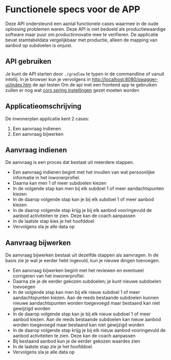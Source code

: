 # Functionele specs voor de APP

Deze API ondersteund een aantal functionele cases waarmee in de oude oplossing problemen waren. Deze API is niet bedoeld als productiewaardige software maar puur om productinnovatie mee te verifieren.
De applicatie bevat stamtabeldata vergelijkbaar met productie, alleen de mapping van aanbod op subdoelen is onjuist.

## API gebruiken
Je kunt de API starten door `./gradlew` te typen in de commandline of vanuit intellij.
In je browser kun je vervolgens in [http://localhost:8080/swagger-ui/index.htm](swaggerui) de api testen
Om de api met een frontend app te gebruiken zullen er nog wat [cors spring instellingen](https://www.baeldung.com/spring-cors) gezet moeten worden

## Applicatieomschrijving
De inwonerplan applicatie kent 2 cases:
1. Een aanvraag indienen
2. Een aanvraag bijwerken

## Aanvraag indienen
De aanvraag is een proces dat bestaat uit meerdere stappen.
* Een aanvraag indienen begint met het invullen van wat persoonlijke informatie in het inwonerprofiel.
* Daarna kan men 1 of meer subdoelen kiezen
* In de volgende stap kan men bij elk subdoel 1 of meer aandachtspunten kiezen
* In de daarop volgende stap kan je bij elk subdoel 1 of meer aanbod kiezen
* In de daarop volgende stap krijg je bij elk aanbod vooringevuld de aanbod activiteiten te zien. Deze kan de coach aanpassen
* In de laatste stap kies je het hoofddoel
* Vervolgens sla je alle data op

## Aanvraag bijwerken
De aanvraag bijwerken bestaat uit dezelfde stappen als aanvragen. In de basis zie je wat je eerder hebt ingevuld, kun je nieuwe dingen toevoegen.
* Een aanvraag bijwerken begint met het reviewen en eventueel corrigeren van het inwonerprofiel.
* Daarna zie je de eerder gekozen subdoelen; je kunt nieuwe subdoelen toevoegen
* In de volgende stap kan men bij elk nieuw subdoel 1 of meer aandachtspunten kiezen. Aan de reeds bestaande subdoelen kunnen nieuwe aandachtspunten worden toegevoegd maar bestaand kan niet gewijzigd worden 
* In de daarop volgende stap kan je bij elk nieuw subdoel 1 of meer aanbod kiezen. Aan de reeds bestaande subdoelen kan nieuw aanbod worden toegevoegd maar bestaand kan niet gewijzigd worden
* In de daarop volgende stap krijg je bij elk nieuw aanbod vooringevuld de aanbod activiteiten te zien. Deze kan de coach aanpassen
* Bij bestaand aanbod kun je de eerder gekozen waardes zien
* In de laatste stap zie je het hoofddoel.
* Vervolgens sla je alle data op


